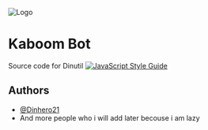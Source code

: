 
![Logo](https://kaboom.pw/favicon.ico)
# Kaboom Bot
Source code for Dinutil
[![JavaScript Style Guide](https://img.shields.io/badge/code_style-standard-brightgreen.svg)](https://standardjs.com)
## Authors

- [@Dinhero21](https://www.github.com/dinhero21)
- And more people who i will add later becouse i am lazy
